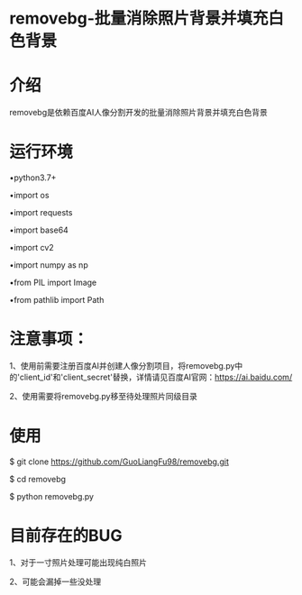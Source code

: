 # removebg-批量消除照片背景并填充白色背景

# 介绍

removebg是依赖百度AI人像分割开发的批量消除照片背景并填充白色背景

# 运行环境
•python3.7+

•import os

•import requests

•import base64

•import cv2

•import numpy as np

•from PIL import Image

•from pathlib import Path


# 注意事项：
1、使用前需要注册百度AI并创建人像分割项目，将removebg.py中的'client_id'和'client_secret'替换，详情请见百度AI官网：https://ai.baidu.com/

2、使用需要将removebg.py移至待处理照片同级目录

# 使用

$ git clone https://github.com/GuoLiangFu98/removebg.git

$ cd removebg

$ python removebg.py

# 目前存在的BUG
1、对于一寸照片处理可能出现纯白照片

2、可能会漏掉一些没处理
